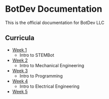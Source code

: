 # BotDev Documentation

This is the official documentation for BotDev LLC

## Curricula

- [Week 1](https://github.com/BotDevLLC/BotDevCurriculum/blob/master/Curriculum/Week1/readme.md)
    - Intro to STEMBot
- [Week 2](https://github.com/BotDevLLC/BotDevCurriculum/blob/master/Curriculum/Week%202/readme.md)
    - Intro to Mechanical Engineering
- [Week 3](https://github.com/BotDevLLC/BotDevCurriculum/blob/master/Curriculum/Week%203/readme.md)
    - Intro to Programming
- [Week 4](https://github.com/BotDevLLC/BotDevCurriculum/blob/master/Curriculum/Week%204/readme.md)
    - Intro to Electrical Engineering
- [Week 5](https://github.com/BotDevLLC/BotDevCurriculum/blob/master/Curriculum/Week%205/readme.md)
  
